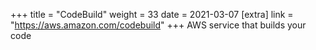 +++
title = "CodeBuild"
weight = 33
date = 2021-03-07
[extra]
link = "https://aws.amazon.com/codebuild"
+++
AWS service that builds your code

